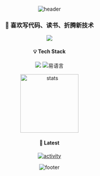 <!-- capsulate-header-start -->
<p align="center">
  <img src="https://capsule-render.vercel.app/api?type=waving&height=200&section=header&fontSize=40&fontAlignY=35&text=👋%20Hi%2C%20I%27m%20BlueSeagull&desc=Welcome%20to%20my%20GitHub&descAlignY=55&color=0:A3BFFA,33:F8C8DC,66:D4F1F4,100:E6E6FA" alt="header"/>
</p>
<!-- capsulate-header-end -->

<!-- 简短自我介绍 -->
<h3 align="center">
  🚀 喜欢写代码、读书、折腾新技术
</h3>

<!-- 联系方式 -->
<p align="center">
  <a href="mailto:blueseagull@860411.xyz">
    <img src="https://img.shields.io/badge/📧%20Email-blueseagull@860411.xyz-D14836?style=flat-square&logo=gmail&logoColor=white"/>
  </a>
  <!-- 如需更多社交图标，把下面注释打开并替换链接 -->
  <!--
  <a href="https://twitter.com/YOUR_TWITTER" target="_blank">
    <img src="https://img.shields.io/badge/Twitter-1DA1F2?style=flat-square&logo=twitter&logoColor=white"/>
  </a>
  -->
</p>

<!-- 技能标签 -->
<h4 align="center">💡 Tech Stack</h4>
<p align="center">
  <img src="https://img.shields.io/badge/Python-3776AB?style=flat-square&logo=python&logoColor=white"/>
  <img src="https://img.shields.io/badge/易语言-0090ff?style=flat-square&logo=data:image/svg+xml;base64,PHN2ZyB4bWxucz0iaHR0cDovL3d3dy53My5vcmcvMjAwMC9zdmciIHdpZHRoPSIyNCIgaGVpZ2h0PSIyNCIgdmlld0JveD0iMCAwIDI0IDI0Ij48cGF0aCBmaWxsPSIjZmZmIiBkPSJNMiAyaDIwdjIwSDJWMmptMiAyaDE2djE2SDR2LTE2em0zIDN2MTBoMTBWN0g3em0yIDZoNlY5SDl2NHoiLz48L3N2Zz4=&logoColor=white" alt="易语言"/>
</p>

<!-- GitHub 统计 -->
<p align="center">
  <img height="160"
       src="https://github-readme-stats-bay.vercel.app/api?username=BlueSeagull-CHN&hide_title=true&hide_border=true&show_icons=true&include_all_commits=true&line_height=21&bg_color=0,EC6C6C,FFD479,FFFC79,73FA79&theme=graywhite"
       alt="stats"/>


<!-- 最新博客 / 项目 -->
<h4 align="center">📌 Latest</h4>
<!-- GitHub 最新动态卡片（自动更新） -->
<p align="center">
  <a href="https://github.com/BlueSeagull-CHN?tab=repositories" target="_blank">
    <img src="https://github-readme-activity-graph.vercel.app/graph?username=BlueSeagull-CHN&bg_color=ffffff&color=708090&line=4c8bf5&point=ff6b6b&area=true&area_color=f0f8ff" alt="activity"/>
  </a>
</p>

<!-- capsulate-footer-start -->
<p align="center">
  <img src="https://capsule-render.vercel.app/api?type=waving&height=100&section=footer&color=0:A3BFFA,33:F8C8DC,66:D4F1F4,100:E6E6FA" alt="footer"/>
</p>
<!-- capsulate-footer-end -->
